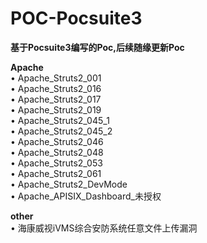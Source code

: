 # POC-Pocsuite3
**基于Pocsuite3编写的Poc,后续随缘更新Poc**

**Apache**  
• Apache_Struts2_001  
• Apache_Struts2_016  
• Apache_Struts2_017  
• Apache_Struts2_019  
• Apache_Struts2_045_1  
• Apache_Struts2_045_2  
• Apache_Struts2_046  
• Apache_Struts2_048  
• Apache_Struts2_053  
• Apache_Struts2_061  
• Apache_Struts2_DevMode  
• Apache_APISIX_Dashboard_未授权  
  
**other**  
• 海康威视iVMS综合安防系统任意文件上传漏洞  
